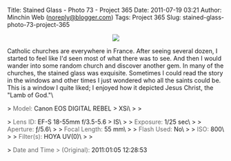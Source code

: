 Title: Stained Glass - Photo 73 - Project 365
Date: 2011-07-19 03:21
Author: Minchin Web (noreply@blogger.com)
Tags: Project 365
Slug: stained-glass-photo-73-project-365

<div class="separator" style="clear: both; text-align: center;">

[![](https://lh4.googleusercontent.com/-DIEAr6T8RgY/TTNN81ENC8I/AAAAAAAABxI/f5BztbMqiQk/s640/2011-01-05%252520-%252520IMG_4678.JPG)](http://goo.gl/photos/HygXZ3HGx9)

</div>

Catholic churches are everywhere in France. After seeing several dozen,
I started to feel like I'd seen most of what there was to see. And then
I would wander into some random church and discover another gem. In many
of the churches, the stained glass was exquisite. Sometimes I could read
the story in the windows and other times I just wondered who all the
saints could be. This is a window I quite liked; I enjoyed how it
depicted Jesus Christ, the "Lamb of God."\

</p>
> <span style="color: #666666;">Model: </span>Canon EOS DIGITAL REBEL
> XSi\
>
> </p>
> <span style="color: #666666;">Lens ID: </span>EF-S 18-55mm f/3.5-5.6
> IS\
>
> <span style="color: #666666;">Exposure: </span>1/25 sec\
>
> <span style="color: #666666;">Aperture: </span>ƒ/5.6\
>
> <span style="color: #666666;">Focal Length: </span>55 mm\
>
> <span style="color: #666666;">Flash Used: </span>No\
>
> <span style="color: #666666;">ISO: </span>800\
>
> <span style="color: #666666;">Filter(s): </span>HOYA UV(0)\
>
> <p>
> <span style="color: #666666;">Date and Time
> (Original): </span>2011:01:05 12:28:53

</p>

